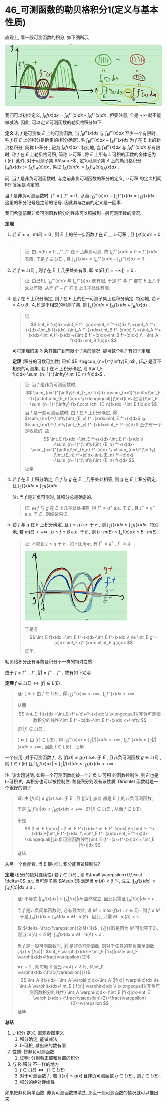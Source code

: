 # 46_可测函数的勒贝格积分1(定义与基本性质)

直观上, 看一般可测函数的积分, 如下图所示, 

![image-20211226223949790](46_可测函数的勒贝格积分1(定义与基本性质).assets/image-20211226223949790.png)

我们可以初步定义, $\int_E f(x)dx=\int_E f^+(x)dx-\int_E f^-(x)dx$ . 但要注意, 全是 $+\infty$ 就不能做减法. 因此, 可以定义可测函数的勒贝格积分如下.

**定义** 若 $f$ 是可测集 $E$ 上的可测函数, 当 $\int_E f^+(x)dx$ 与 $\int_E f^-(x)dx$ 至少一个有限时, 称 $f$ 在 $E$ 上的积分是确定的(积分确定), 称 $\int_E f^+(x)dx-\int_E f^-(x)dx$ 为 $f$ 在 $E$ 上的勒贝格积分, 简称 L-积分 , 记为 $\int_E f(x)dx$ . 特别地, 当 $\int_E f^+(x)dx$ 与 $\int_E f^-(x)dx$ 都有限时, 称 $f$ 在 $E$ 上勒贝格可积, 简称 L-可积 , 将 $E$ 上所有 $L$ 可积的函数的全体记为 $L(E)$ .此外, 对于可测子集 $A\sub E$ , 定义可测子集 $A$ 上的勒贝格积分 $\int_A f(x)dx:=\int_A f|_A(x)dx$ , 易证 $\int_A f(x)dx:=\int_A f|_A(x)\chi_A(x)dx$ .

问: 当 $f$ 是非负可测函数时, 与之前非负可测函数的积分的定义, L-可积 的定义相同吗? 答案是肯定的.

当 $f$ 是非负可测函数时, $f^+=f,f^-=0$ , 从而 $\int_E f^+(x)dx-\int_E f^-(x)dx=\int_E f(x)dx$ . 这里的积分记号是之前的记号. 因此其与之前的定义是一回事.

我们希望前面非负可测函数积分的性质可以照搬到一般可测函数的情况.

**定理** 

1. 若 $E\ne \varnothing$ , $m(E)=0$ , 则 $E$ 上的任一实函数 $f$ 在 $E$ 上 L-可积 , 且 $\int_E f(x)dx=0$ .

   > 证: 由 $m(E)=0$ , $f^+,f^-$ 在 $E$ 上非负可测, 故 $\int_E f^+(x)dx=0=f^-(x)dx$ , 有限. 于是 $f\in L(E)$ , 且 $\int_E f(x)dx=\int_E f^+(x)dx-\int_E f^-(x)dx=0$ .

2. 若 $f\in L(E)$ , 则 $f$ 在 $E$ 上几乎处处有限, 即 $m(E[|f|=+\infty])=0$ .

   > 证: 由已知, $\int_E f^+(x)dx$ 与 $\int_E f^-(x)dx$ 都有限, 于是 $f^+$ 与 $f^-$ 都在 $E$ 上几乎处处有限. 从而  $f^+ - f^-$ 在 $E$ 上几乎处处有限.

3. 设 $f$ 在 $E$ 上积分确定, 则 $f$ 在 $E$ 上的任一可测子集上也积分确定. 特别地, 若 $E=A\cup B$ , $A,B$ 是不相交的可测子集, 则 $\int_E f(x)dx=\int_A f(x)dx+\int_B f(x)dx$ . 

   > 证:
   > $$
   > \int_E f(x)dx
   > =\int_E f^+(x)dx-\int_E f^-(x)dx \\
   > =(\int_A f^+(x)dx+\int_B f(x)dx)-(\int_A f^-(x)dx+\int_B f^-(x)dx) \\
   > =(\int_A f^+(x)dx-\int_A f^-(x)dx)+(\int_B f^+(x)dx-\int_B f^-(x)dx) \\
   > =\int_A f(x)dx+\int_B f(x)dx
   > $$
   > 
   
   可将定理的第 3 条其推广到有限个子集的情况. 那可数个呢? 有如下定理.
   
   **定理** (积分的可数可加性) 已知 $E=\bigcup_{n=1}^{\infty}E_n$ , $\{E_n\}$ 是互不相交的可测集, 若 $f$ 在 $E$ 上积分确定, 则 $\int_E f(x)dx=\sum_{n=1}^{\infty}\int_{E_n} f(x)dx$ . 
   
   > 证: 当 $f$ 是非负可测函数时, 
   > $$
   > \sum_{n=1}^{\infty}\int_{E_n} f(x)dx
   > =\sum_{n=1}^{\infty}\int_E f(x)\cdot \chi_{E_n}(x)dx \\
   > \xlongequal[]{\text{Levi定理}}\int_E \sum_{n=1}^{\infty} f(x)\cdot \chi_{E_n}(x)dx 
   > =\int_E f(x)dx
   > $$
   > 当 $f$ 是一般可测函数时,  由 $f$ 在 $E$ 上积分确定, 得 $\sum_{n=1}^{\infty}\int_{E_n} f^+(x)dx=\int_E f^+(x)dx$ 与 $\sum_{n=1}^{\infty}\int_{E_n} f^-(x)dx=\int_E f^-(x)dx$ 至少有一个是收敛的. 故 
   > $$
   > \int_E f(x)dx
   > =\int_E f^+(x)dx-\int_E f^-(x)dx \\
   > =\sum_{n=1}^{\infty}\int_{E_n} f^+(x)dx-\sum_{n=1}^{\infty}\int_{E_n} f^-(x)dx \\
   > =\sum_{n=1}^{\infty}(\int_{E_n} f^+(x)dx-\int_{E_n} f^-(x)dx)
   > =\sum_{n=1}^{\infty}\int_{E_n} f(x)dx
   > $$
   > 证毕.

4. 若 $f$ 在 $E$ 上积分确定, 且 $f$ 与 $g$ 在 $E$ 上几乎处处相等, 则 $g$ 在 $E$ 上积分确定, 且 $\int_E f(x)dx=\int_E g(x)dx$ .

   注: 当 $f$ 是非负可测时, 其积分总是确定的.

   > 证: 由 $f$ 与 $g$ 在 $E$ 上几乎处处相等, 得 $f^+=g^+$ a.e. 于 $E$ , 且 $f^-=g^-$ a.e. 于 $E$ . 则结论易证.

5. 若 $f$ 与 $g$ 在 $E$ 上积分确定, 且 $f\le g$ a.e. 于 $E$ , 则 $\int_E f(x)dx\le \int_E g(x)dx$ . 特别地, 若 $m(E)<+\infty$ , $b\le f\le B$ a.e. 于 $E$ , 则 $b\cdot m(E)\le \int_E f(x)dx\le B\cdot m(E)$ .

   > 证: 不妨设 $f\le g$ 于 $E$ . 如下图所示, 有 $f^+\le g^+$ , $f^-\ge g^-$ .
   >
   > ![image-20211226234751262](46_可测函数的勒贝格积分1(定义与基本性质).assets/image-20211226234751262.png)
   >
   > 于是有
   > $$
   > \int_E f(x)dx
   > =\int_E f^+(x)dx-\int_E f^-(x)dx \\
   > \le \int_E g^+(x)dx-\int_E g^-(x)dx
   > =\int_E g(x)dx
   > $$
   > 证毕.

勒贝格积分还有与黎曼积分不一样的特殊性质.

由于 $f=f^+-f^-, |f|=f^+-f^-$ , 故有如下定理.

**定理** $f\in L(E)\Leftrightarrow |f|\in L(E)$ .

> 证: ( $\Rightarrow$ ): 由 $f\in L(E)$ , 得 $\int_E f^+(x)dx<+\infty$ , $\int_E f^-(x)dx<+\infty$ .
>
> 从而 
> $$
> \int_E |f|(x)dx
> =\int_E (f^+(x)+f^-(x))dx \\
> \xlongequal[]{非负可测函数积分的线性}\int_E f^+(x)dx+\int_E f^-(x)dx
> <+\infty
> $$
> 即 $|f|\in L(E)$ .
>
> ( $\Leftarrow$ ): 由 $|f|\in L(E)$ , 得 $\int_E f^+(x)dx\le \int_E |f|(x)dx<+\infty$ , $\int_E f^-(x)dx\le \int_E |f|(x)dx<+\infty$ , 因此 $f\in L(E)$ . 证毕.

一个应用: 对于可测函数 $f$ , 若 $|f(x)|\le g(x)$ a.e. 于 $E$ , 且非负可测函数 $g\in L(E)$ , 则 $f\in L(E)$ 且 $|\int_E f(x)dx|\le \int_E |f(x)|dx\le \int_E g(x)dx<+\infty$ .

注: 该命题说明, 如果一个可测函数能被一个非负 L-可积 的函数控制住, 则它也是 L-可积 的, 其积分也可以被控制住. 黎曼积分则没有该性质, Dirichlet 函数就是一个很好的例子.

> 证: 由 $|f(x)|\le g(x)$ a.e. 于 $E$ , 且 $|f(x)|,g(x)$ 都是 $E$ 上的非负可测函数, 
>
> 于是 $\int_E |f(x)|dx\le \int_E g(x)dx<+\infty$ , 即 $|f|\in L(E)$ , 从而 $f\in L(E)$ .
>
> 于是
> $$
> |\int_E f(x)dx|
> =|\int_E f^+(x)dx-\int_E f^-(x)dx| 
> \le |\int_E f^+(x)dx|+|\int_E f^-(x)dx| \\
> =\int_E f^+(x)dx+\int_E f^-(x)dx
> \xlongequal[]{非负可测函数线性}\int_E (f^+(x)+f^-(x))dx
> = \int_E |f(x)|dx
> $$
> 证毕.

从另一个角度看, 当 $E$ 很小时, 积分能否被控制住?

**定理** (积分的绝对连续性) 若 $f\in L(E)$ , 则 $\forall \varepsilon>0,\exist \delta>0$ ,s.t. 当可测子集 $A\sub E$ 满足当 $m(A)<\delta$ 时, 成立 $|\int_A f(x)dx|\le \int_A |f(x)|dx\le \varepsilon$ .

> 证: 不等式 $|\int_A f(x)dx|\le \int_A |f(x)|dx$ 显然成立, 因此只需证 $\int_A |f(x)|dx\le \varepsilon$ .
>
> 当 $f$ 是非负简单函数时, 必有最大值, 设 $M=\max\{f(x):x\in E\}$ . 则 $f\le M$ . 于是 $\int_A f(x)dx\le \int_A Mdx=M\cdot m(A)$ . 因此, 只需 $M\cdot m(A)<\varepsilon$ .
>
> 取 $\delta=\frac{\varepsilon}{2(M+1)}$ , (这样取是因为 $M$ 可能等于0), 则当 $m(A)<\delta$ 时, $\int_A f(x)dx\le M\cdot m(A)<\varepsilon$ .
>
> 当 $f$ 是一般可测函数时, $|f|$ 是非负可测函数, 则对于任意的非负简单函数 $\varphi(x)\le |f(x)|$ , $\int_E \varphi(x)dx\le \int_E |f(x)|dx\le  \int_E \varphi(x)dx+\frac{\varepsilon}{2}$ . 
>
> $\forall \varepsilon>0$ , 则可取 $\delta$ 使当 $m(A)<\delta$ 时, $\int_E \varphi(x)dx<\frac{\varepsilon}{2}$
> $$
> \int_A |f(x)|dx
> =\int_A \varphi(x)dx+\int_A (|f(x)|-\varphi(x))dx
> \le \int_A \varphi(x)dx+\int_E (|f(x)|-\varphi(x))dx \\
> \xlongequal[]{非负可测函数积分的线性} \int_A \varphi(x)dx+(\int_E |f(x)|dx-\int_E \varphi(x)dx )
> <\frac{\varepsilon}{2}+\frac{\varepsilon}{2}=\varepsilon
> $$
> 证毕.

**总结** 

1. L-积分 定义, 直观看图定义
   1. 积分确定, 能做减法
   2. L-可积, 减出来的数有限
2. 性质: 抄非负可测函数
   1. 证明: 分别看正部和负部的积分
3. 与 R-积分 不一样的地方
   1. $f\in L(E)\Leftrightarrow |f|\in L(E)$ 
   2. 对于可测函数 $f$ , 若 $|f(x)|\le g(x)$ 且非负可测函数 $g\in L(E)$ , 则 $f\in L(E)$ .
   3. 积分的绝对连续性

如果把非负简单函数, 非负可测函数搞清楚, 那么一般可测函数的情况就可以推出来.


